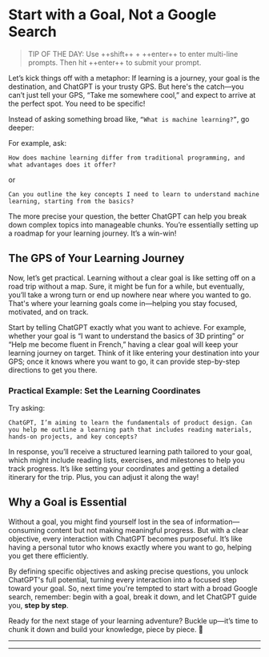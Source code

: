 # Start with a Goal, Not a Google Search

> TIP OF THE DAY: Use ++shift++ + ++enter++ to enter multi-line prompts. Then hit ++enter++ to submit your prompt.

Let’s kick things off with a metaphor: If learning is a journey, your goal is the destination, and ChatGPT is your trusty GPS. But here's the catch—you can’t just tell your GPS, “Take me somewhere cool,” and expect to arrive at the perfect spot. You need to be specific!

Instead of asking something broad like, `“What is machine learning?”`, go deeper:

For example, ask:

    How does machine learning differ from traditional programming, and what advantages does it offer?

or

    Can you outline the key concepts I need to learn to understand machine learning, starting from the basics?

The more precise your question, the better ChatGPT can help you break down complex topics into manageable chunks. You’re essentially setting up a roadmap for your learning journey. It’s a win-win!

## The GPS of Your Learning Journey

Now, let’s get practical. Learning without a clear goal is like setting off on a road trip without a map. Sure, it might be fun for a while, but eventually, you’ll take a wrong turn or end up nowhere near where you wanted to go. That's where your learning goals come in—helping you stay focused, motivated, and on track.

Start by telling ChatGPT exactly what you want to achieve. For example, whether your goal is “I want to understand the basics of 3D printing” or “Help me become fluent in French,” having a clear goal will keep your learning journey on target. Think of it like entering your destination into your GPS; once it knows where you want to go, it can provide step-by-step directions to get you there.

### Practical Example: Set the Learning Coordinates

Try asking:

    ChatGPT, I’m aiming to learn the fundamentals of product design. Can you help me outline a learning path that includes reading materials, hands-on projects, and key concepts?

In response, you’ll receive a structured learning path tailored to your goal, which might include reading lists, exercises, and milestones to help you track progress. It’s like setting your coordinates and getting a detailed itinerary for the trip. Plus, you can adjust it along the way!

## Why a Goal is Essential

Without a goal, you might find yourself lost in the sea of information—consuming content but not making meaningful progress. But with a clear objective, every interaction with ChatGPT becomes purposeful. It’s like having a personal tutor who knows exactly where you want to go, helping you get there efficiently.

By defining specific objectives and asking precise questions, you unlock ChatGPT's full potential, turning every interaction into a focused step toward your goal. So, next time you're tempted to start with a broad Google search, remember: begin with a goal, break it down, and let ChatGPT guide you, **step by step**.

Ready for the next stage of your learning adventure? Buckle up—it’s time to chunk it down and build your knowledge, piece by piece. 🚀

<hr>
<hr>





